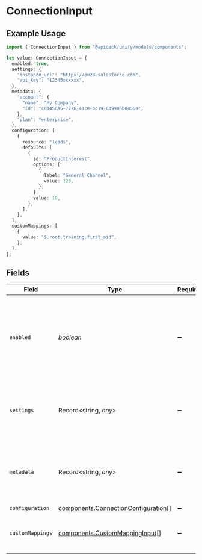 # ConnectionInput

## Example Usage

```typescript
import { ConnectionInput } from "@apideck/unify/models/components";

let value: ConnectionInput = {
  enabled: true,
  settings: {
    "instance_url": "https://eu28.salesforce.com",
    "api_key": "12345xxxxxx",
  },
  metadata: {
    "account": {
      "name": "My Company",
      "id": "c01458a5-7276-41ce-bc19-639906b0450a",
    },
    "plan": "enterprise",
  },
  configuration: [
    {
      resource: "leads",
      defaults: [
        {
          id: "ProductInterest",
          options: [
            {
              label: "General Channel",
              value: 123,
            },
          ],
          value: 10,
        },
      ],
    },
  ],
  customMappings: [
    {
      value: "$.root.training.first_aid",
    },
  ],
};
```

## Fields

| Field                                                                                                             | Type                                                                                                              | Required                                                                                                          | Description                                                                                                       | Example                                                                                                           |
| ----------------------------------------------------------------------------------------------------------------- | ----------------------------------------------------------------------------------------------------------------- | ----------------------------------------------------------------------------------------------------------------- | ----------------------------------------------------------------------------------------------------------------- | ----------------------------------------------------------------------------------------------------------------- |
| `enabled`                                                                                                         | *boolean*                                                                                                         | :heavy_minus_sign:                                                                                                | Whether the connection is enabled or not. You can enable or disable a connection using the Update Connection API. | true                                                                                                              |
| `settings`                                                                                                        | Record<string, *any*>                                                                                             | :heavy_minus_sign:                                                                                                | Connection settings. Values will persist to `form_fields` with corresponding id                                   | {<br/>"instance_url": "https://eu28.salesforce.com",<br/>"api_key": "12345xxxxxx"<br/>}                           |
| `metadata`                                                                                                        | Record<string, *any*>                                                                                             | :heavy_minus_sign:                                                                                                | Attach your own consumer specific metadata                                                                        | {<br/>"account": {<br/>"name": "My Company",<br/>"id": "c01458a5-7276-41ce-bc19-639906b0450a"<br/>},<br/>"plan": "enterprise"<br/>} |
| `configuration`                                                                                                   | [components.ConnectionConfiguration](../../models/components/connectionconfiguration.md)[]                        | :heavy_minus_sign:                                                                                                | N/A                                                                                                               |                                                                                                                   |
| `customMappings`                                                                                                  | [components.CustomMappingInput](../../models/components/custommappinginput.md)[]                                  | :heavy_minus_sign:                                                                                                | List of custom mappings configured for this connection                                                            |                                                                                                                   |
